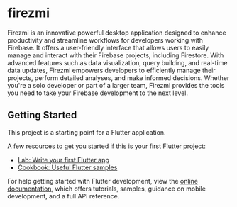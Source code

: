 # firezmi

Firezmi is an innovative powerful desktop application designed to enhance productivity and streamline workflows for developers working with Firebase. It offers a user-friendly interface that allows users to easily manage and interact with their Firebase projects, including Firestore. With advanced features such as data visualization, query building, and real-time data updates, Firezmi empowers developers to efficiently manage their projects, perform detailed analyses, and make informed decisions. Whether you're a solo developer or part of a larger team, Firezmi provides the tools you need to take your Firebase development to the next level.

## Getting Started

This project is a starting point for a Flutter application.

A few resources to get you started if this is your first Flutter project:

- [Lab: Write your first Flutter app](https://docs.flutter.dev/get-started/codelab)
- [Cookbook: Useful Flutter samples](https://docs.flutter.dev/cookbook)

For help getting started with Flutter development, view the
[online documentation](https://docs.flutter.dev/), which offers tutorials,
samples, guidance on mobile development, and a full API reference.
